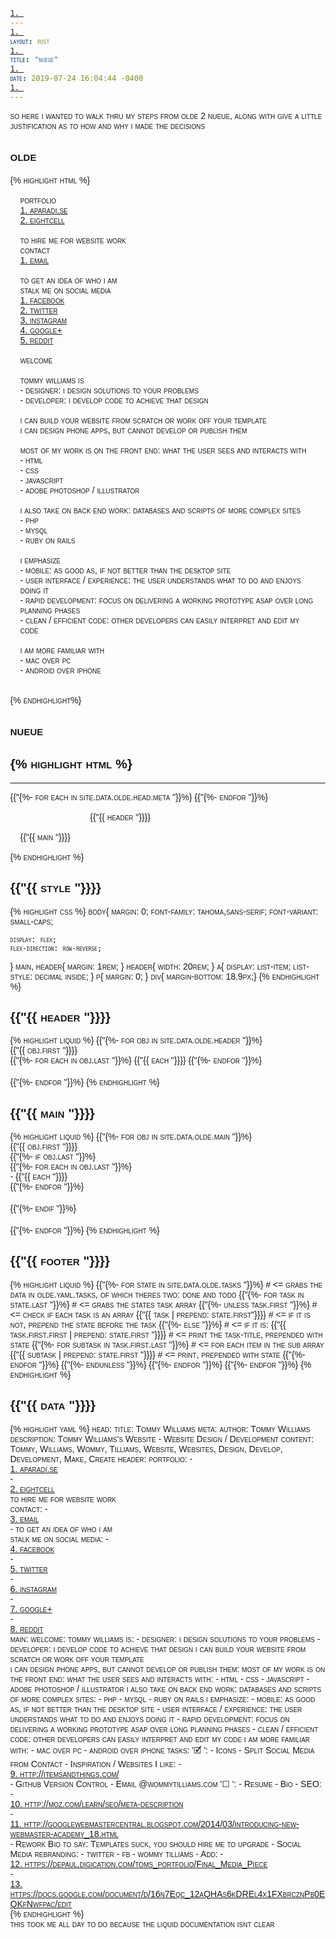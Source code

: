 ```yaml
---
layout: post
title: "nueue"
date: 2019-07-24 16:04:44 -0400
---
```


so here i wanted to walk thru my steps from olde 2 nueue, along with give a little justification as to how and why i made the decisions 

## olde
{% highlight html %}
<!DOCTYPE html>
<html lang="en">
<meta charset="UTF-8" />
<meta name="viewport" content="width=device-width" />
<meta name="keywords" content="Tommy, Williams, Wommy, Tilliams, Website, Websites, Design, Develop, Development, Make, Create">
<meta name="description" content="Tommy Williams's Website - Website Design / Development">
<meta name="author" content="Tommy Williams, Wommy Tilliams">
<style type="text/css">
body{
	font-family:tahoma,sans-serif;
	margin:0;
	font-variant:small-caps;

	display: flex;
	flex-direction:row-reverse;
}
section, aside{
	margin:1rem;
}
aside{
	width:20rem;
}
a{
	display:list-item;
	list-style:decimal inside;
}
</style>
<title>Tommy Williams</title>
<aside>
	portfolio
	<nav>
		<a href="//aparadi.se/">aparadi.se</a>
		<a href="//wommytilliams.com/8c/">eightcell</a>
	</nav>
	<br>
	to hire me for website work<br>
	contact
	<nav>
		<a href="mailto:froggie92@gmail.com?Subject=Job | WommyTilliams.com">email</a>
		<!-- <a href="tel:+13128189011">Phone</a> -->
	</nav>
	<br>
	to get an idea of who i am<br>
	stalk me on social media
	<nav>
		<a href="//facebook.com/Froggie92">facebook</a>
		<a href="//twitter.com/Froggie92">twitter</a>
		<a href="//instagram.com/wommytilliams">instagram</a>
		<a href="//plus.google.com/118102255716845472363/">google+</a>
		<a href="//reddit.com/user/Froggie92/">reddit</a>
	</nav>
</aside>
<section>
	welcome<br>
	<br>
	tommy williams is<br>
	- designer: i design solutions to your problems<br>
	- developer: i develop code to achieve that design<br>
	<br>
	i can build your website from scratch or work off your template<br>
	i can design phone apps, but cannot develop or publish them<br>
	<br>
	most of my work is on the front end: what the user sees and interacts with<br>
	- html<br>
	- css<br>
	- javascript<br>
	- adobe photoshop / illustrator<br>
	<br>
	i also take on back end work: databases and scripts of more complex sites<br>
	- php<br>
	- mysql<br>
	- ruby on rails<br>
	<br>
	i emphasize<br>
	- mobile: as good as, if not better than the desktop site<br>
	- user interface / experience: the user understands what to do and enjoys doing it<br>
	- rapid development: focus on delivering a working prototype asap over long planning phases<br>
	- clean / efficient code: other developers can easily interpret and edit my code<br>
	<br>
	i am more familiar with<br>
	- mac over pc<br>
	- android over iphone<br>
	<br>
</section>
<!--
To Do
	Resume
	Bio
	Icons
	SEO
		http://moz.com/learn/seo/meta-description
		http://googlewebmastercentral.blogspot.com/2014/03/introducing-new-webmaster-academy_18.html
	Split Social Media from Contact
	Inspiration / Websites I like
		http://itemsandthings.com/
	Github Version Control
	Rework Bio to say: Templates suck, you should hire me to upgrade
	Social Media rebranding
		twitter
		fb - wommy tilliams
	Add
		https://depaul.digication.com/toms_portfolio/Final_Media_Piece
		https://docs.google.com/document/d/16n7Eqc_12aQHAs6kDREl4x1FXbrcznPb0EQKfNwfpac/edit
	Email @wommytilliams.com
-->
{% endhighlight%}

## nueue
{% highlight html %}
---
---
<!DOCTYPE html>
<html lang="en">
	<head>
		<meta charset="UTF-8" />
		<meta name="viewport" content="width=device-width, inital-scale=1" />
		<meta http-equiv="x-ua-compatible" content="ie=edge">
		<title>{{ site.data.olde.head.title }}</title>
		<style type="text/css">
			body{
				margin: 0;
				font-family: tahoma,sans-serif;
				font-variant: small-caps;

				display: flex;
				flex-direction: row-reverse;
			}
			main, header{ margin: 1rem; }
			header{ width: 20rem; }
			a{
				display: list-item;
				list-style: decimal inside;
			}
			p{ margin: 0; }
			div{ margin-bottom: 18.9px;}
		</style>
		{%- for each in site.data.olde.head.meta %}
		<meta name="{{each.first}}" content="{{each.last}}">
		{%- endfor %}
	</head>
	<body>
		<header>
			{%- for obj in site.data.olde.header %}
			<div>
				<p>{{ obj.first }}</p>
				<nav>
					{%- for each in obj.last %}
					{{ each }}
					{%- endfor %}
				</nav>
			</div>
			{%- endfor %}
		</header>
		<main>
			{%- for obj in site.data.olde.main %}
			<div>
				<p>{{ obj.first }}</p>
				{%- if obj.last %}
				<div>
					{%- for each in obj.last %}
					<p>- {{ each }}</p>
					{%- endfor %}
				</div>
				{%- endif %}
			</div>
			{%- endfor %}
		</main>
		<footer style='display: none;'>
			Tasks
			{%- for state in site.data.olde.tasks %}
			{%- for task in state.last %}
			{%- unless task.first %}
			{{ task | prepend: state.first}}
			{%- else %}
			{{ task.first.first | prepend: state.first }}
				{%- for subtask in task.first.last %}
				{{ subtask | prepend: state.first }}
				{%- endfor %}
			{%- endunless %}
			{%- endfor %}
			{%- endfor %}
		</footer>
	</body>
</html>
{% endhighlight %}

## template
{% highlight html %}
---
---
<!DOCTYPE html>
<html lang="en">
	<head>
		<meta charset="UTF-8" />
		<meta name="viewport" content="width=device-width, inital-scale=1" />
		<meta http-equiv="x-ua-compatible" content="ie=edge">
		<title>{{"{{ site.data.olde.head.title "}}}}</title>
		<style type="text/css">
			{{"{{ style "}}}}
		</style>
		{{"{%- for each in site.data.olde.head.meta "}}%}
		<meta name="{{"{{ each.first "}}}}" content="{{"{{ each.last "}}}}">
		{{"{%- endfor "}}%}
	</head>
	<body>
		<header>
			{{"{{ header "}}}}
		</header>
		<main>
			{{"{{ main "}}}}
		</main>
		<footer style='display: none;'>
			{{"{{ footer "}}}}
		</footer>
	</body>
</html>
{% endhighlight %}

## {{"{{ style "}}}}

{% highlight css %}
body{
	margin: 0;
	font-family: tahoma,sans-serif;
	font-variant: small-caps;

	display: flex;
	flex-direction: row-reverse;
}
main, header{ margin: 1rem; }
header{ width: 20rem; }
a{
	display: list-item;
	list-style: decimal inside;
}
p{ margin: 0; }
div{ margin-bottom: 18.9px;}
{% endhighlight %}

## {{"{{ header "}}}}

{% highlight liquid %}
{{"{%- for obj in site.data.olde.header "}}%}
<div>
	<p>{{"{{ obj.first "}}}}</p>
	<nav>
		{{"{%- for each in obj.last "}}%}
		{{"{{ each "}}}}
		{{"{%- endfor "}}%}
	</nav>
</div>
{{"{%- endfor "}}%}
{% endhighlight %}

## {{"{{ main "}}}}

{% highlight liquid %}
{{"{%- for obj in site.data.olde.main "}}%}
<div>
	<p>{{"{{ obj.first "}}}}</p>
	{{"{%- if obj.last "}}%}
	<div>
		{{"{%- for each in obj.last "}}%}
		<p>- {{"{{ each "}}}}</p>
		{{"{%- endfor "}}%}
	</div>
	{{"{%- endif "}}%}
</div>
{{"{%- endfor "}}%}
{% endhighlight %}

## {{"{{ footer "}}}}

{% highlight liquid %}
{{"{%- for state in site.data.olde.tasks "}}%} # <= grabs the data in olde.yaml.tasks, of which theres two: done and todo
{{"{%- for task in state.last "}}%} # <= grabs the states task array
{{"{%- unless task.first "}}%} # <= check if each task is an array
{{"{{ task | prepend: state.first"}}}} # <= if it is not, prepend the state before the task
{{"{%- else "}}%} # <= if it is: 
{{"{{ task.first.first | prepend: state.first "}}}} # <= print the task-title, prepended with state
	{{"{%- for subtask in task.first.last "}}%} # <= for each item in the sub array
	{{"{{ subtask | prepend: state.first "}}}} # <= print, prepended with state
	{{"{%- endfor "}}%}
{{"{%- endunless "}}%}
{{"{%- endfor "}}%}
{{"{%- endfor "}}%}
{% endhighlight %}

## {{"{{ data "}}}}

{% highlight yaml %}
head:
  title: Tommy Williams
  meta:
    author: Tommy Williams
    description: Tommy Williams's Website - Website Design / Development
    content: Tommy, Williams, Wommy, Tilliams, Website, Websites, Design, Develop, Development, Make, Create
header:
  portfolio:
    - <a href="//aparadi.se/">aparadi.se</a>
    - <a href="//wommytilliams.com/8c/">eightcell</a>
  to hire me for website work<br>contact:
    - <a href="mailto:froggie92@gmail.com?Subject=Job | WommyTilliams.com">email</a>
    - <!-- <a href="tel:+13128189011">Phone</a> -->
  to get an idea of who i am<br>stalk me on social media:
    - <a href="//facebook.com/Froggie92">facebook</a>
    - <a href="//twitter.com/Froggie92">twitter</a>
    - <a href="//instagram.com/wommytilliams">instagram</a>
    - <a href="//plus.google.com/118102255716845472363/">google+</a>
    - <a href="//reddit.com/user/Froggie92/">reddit</a>
main:
  welcome:
  tommy williams is:
    - designer&#58; i design solutions to your problems
    - developer&#58; i develop code to achieve that design
  i can build your website from scratch or work off your template<br>i can design phone apps, but cannot develop or publish them:
  most of my work is on the front end&#58; what the user sees and interacts with:
    - html
    - css
    - javascript
    - adobe photoshop / illustrator
  i also take on back end work&#58; databases and scripts of more complex sites:
    - php
    - mysql
    - ruby on rails
  i emphasize:
    - mobile&#58; as good as, if not better than the desktop site
    - user interface / experience&#58; the user understands what to do and enjoys doing it
    - rapid development&#58; focus on delivering a working prototype asap over long planning phases
    - clean / efficient code&#58; other developers can easily interpret and edit my code
  i am more familiar with:
    - mac over pc
    - android over iphone
tasks:
  '🗹 ':
    - Icons
    - Split Social Media from Contact
    - Inspiration / Websites I like:
      - http://itemsandthings.com/
    - Github Version Control
    - Email @wommytilliams.com
  '☐ ':
    - Resume
    - Bio
    - SEO:
      - http://moz.com/learn/seo/meta-description
      - http://googlewebmastercentral.blogspot.com/2014/03/introducing-new-webmaster-academy_18.html
    - Rework Bio to say&#58; Templates suck, you should hire me to upgrade
    - Social Media rebranding:
      - twitter
      - fb - wommy tilliams
    - Add:
      - https://depaul.digication.com/toms_portfolio/Final_Media_Piece
      - https://docs.google.com/document/d/16n7Eqc_12aQHAs6kDREl4x1FXbrcznPb0EQKfNwfpac/edit
{% endhighlight %}

this took me all day to do because the liquid documentation isnt clear

